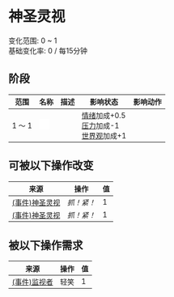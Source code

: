 # 神圣灵视  
变化范围: 0 ~ 1  
基础变化率: 0 / 每15分钟  
## 阶段  
范围  |  名称  |  描述  |  影响状态  |  影响动作  
----  |  ----  |  ----  |  ----  |  ----  
1 ～ 1  |  <img decoding="async" src="Sprite/GodState.png" style="width:20px;">  |    |  [情绪](Morale.md)加成+0.5<br>[压力](Stress.md)加成-1<br>[世界观](Structure.md)加成+1  |    
## 可被以下操作改变  
来源  |  操作  |  值  
----  |  ----  |  ----  
[(事件)神圣灵视](Event_GodExperience1g.md)  |  <i>抓！紧！</i>  |  1  
[(事件)神圣灵视](Event_HuntedExperience1g.md)  |  <i>抓！紧！</i>  |  1  
## 被以下操作需求  
来源  |  操作  |  值  
----  |  ----  |  ----  
[(事件)监视者](Event_WatchedExperience1f.md)  |  轻笑  |  1  

